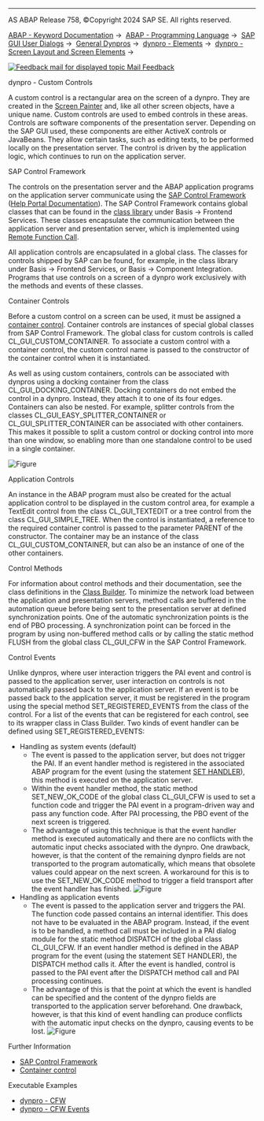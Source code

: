   

* * *

AS ABAP Release 758, ©Copyright 2024 SAP SE. All rights reserved.

[ABAP - Keyword Documentation](javascript:call_link\('abenabap.htm'\)) →  [ABAP - Programming Language](javascript:call_link\('abenabap_reference.htm'\)) →  [SAP GUI User Dialogs](javascript:call_link\('abenabap_screens.htm'\)) →  [General Dynpros](javascript:call_link\('abenabap_dynpros.htm'\)) →  [dynpro - Elements](javascript:call_link\('abenabap_dynpro_elements.htm'\)) →  [dynpro - Screen Layout and Screen Elements](javascript:call_link\('abenabap_dynpros_screen.htm'\)) → 

 [![](Mail.gif?object=Mail.gif "Feedback mail for displayed topic") Mail Feedback](mailto:f1_help@sap.com?subject=Feedback%20on%20ABAP%20Documentation&body=Document:%20dynpro%20-%20Custom%20Controls%2C%20ABENDYNPRO_CUSTOM_CONTROLS%2C%20758%0D%0A%0D%0AError:%0D%0A%0D%0A%0D%0A%0D%0ASuggestion%20for%20improvement:)

dynpro - Custom Controls

A custom control is a rectangular area on the screen of a dynpro. They are created in the [Screen Painter](javascript:call_link\('abenscreen_painter_glosry.htm'\) "Glossary Entry") and, like all other screen objects, have a unique name. Custom controls are used to embed controls in these areas. Controls are software components of the presentation server. Depending on the SAP GUI used, these components are either ActiveX controls or JavaBeans. They allow certain tasks, such as editing texts, to be performed locally on the presentation server. The control is driven by the application logic, which continues to run on the application server.

SAP Control Framework

The controls on the presentation server and the ABAP application programs on the application server communicate using the [SAP Control Framework](javascript:call_link\('abencontrol_framework_glosry.htm'\) "Glossary Entry") ([Help Portal Documentation](https://help.sap.com/docs/ABAP_PLATFORM_NEW/70396d7dec4c4f19b9ca3b2e47559d12/4d70c27fa9e24cb2e10000000a42189c)). The SAP Control Framework contains global classes that can be found in the [class library](javascript:call_link\('abenclass_library_glosry.htm'\) "Glossary Entry") under Basis -> Frontend Services. These classes encapsulate the communication between the application server and presentation server, which is implemented using [Remote Function Call](javascript:call_link\('abenremote_function_call_glosry.htm'\) "Glossary Entry").

All application controls are encapsulated in a global class. The classes for controls shipped by SAP can be found, for example, in the class library under Basis -> Frontend Services, or Basis -> Component Integration. Programs that use controls on a screen of a dynpro work exclusively with the methods and events of these classes.

Container Controls

Before a custom control on a screen can be used, it must be assigned a [container control](https://help.sap.com/docs/ABAP_PLATFORM_NEW/70396d7dec4c4f19b9ca3b2e47559d12/4d3eb257a9bf2304e10000000a15822b). Container controls are instances of special global classes from SAP Control Framework. The global class for custom controls is called CL\_GUI\_CUSTOM\_CONTAINER. To associate a custom control with a container control, the custom control name is passed to the constructor of the container control when it is instantiated.

As well as using custom containers, controls can be associated with dynpros using a docking container from the class CL\_GUI\_DOCKING\_CONTAINER. Docking containers do not embed the control in a dynpro. Instead, they attach it to one of its four edges. Containers can also be nested. For example, splitter controls from the classes CL\_GUI\_EASY\_SPLITTER\_CONTAINER or CL\_GUI\_SPLITTER\_CONTAINER can be associated with other containers. This makes it possible to split a custom control or docking control into more than one window, so enabling more than one standalone control to be used in a single container.

![Figure](dynpro_container_control.png)

Application Controls

An instance in the ABAP program must also be created for the actual application control to be displayed in the custom control area, for example a TextEdit control from the class CL\_GUI\_TEXTEDIT or a tree control from the class CL\_GUI\_SIMPLE\_TREE. When the control is instantiated, a reference to the required container control is passed to the parameter PARENT of the constructor. The container may be an instance of the class CL\_GUI\_CUSTOM\_CONTAINER, but can also be an instance of one of the other containers.

Control Methods

For information about control methods and their documentation, see the class definitions in the [Class Builder](javascript:call_link\('abenclass_builder_glosry.htm'\) "Glossary Entry"). To minimize the network load between the application and presentation servers, method calls are buffered in the automation queue before being sent to the presentation server at defined synchronization points. One of the automatic synchronization points is the end of PBO processing. A synchronization point can be forced in the program by using non-buffered method calls or by calling the static method FLUSH from the global class CL\_GUI\_CFW in the SAP Control Framework.

Control Events

Unlike dynpros, where user interaction triggers the PAI event and control is passed to the application server, user interaction on controls is not automatically passed back to the application server. If an event is to be passed back to the application server, it must be registered in the program using the special method SET\_REGISTERED\_EVENTS from the class of the control. For a list of the events that can be registered for each control, see to its wrapper class in Class Builder. Two kinds of event handler can be defined using SET\_REGISTERED\_EVENTS:

-   Handling as system events (default)
    -   The event is passed to the application server, but does not trigger the PAI. If an event handler method is registered in the associated ABAP program for the event (using the statement [SET HANDLER](javascript:call_link\('abapset_handler.htm'\))), this method is executed on the application server.
    -   Within the event handler method, the static method SET\_NEW\_OK\_CODE of the global class CL\_GUI\_CFW is used to set a function code and trigger the PAI event in a program-driven way and pass any function code. After PAI processing, the PBO event of the next screen is triggered.
    -   The advantage of using this technique is that the event handler method is executed automatically and there are no conflicts with the automatic input checks associated with the dynpro. One drawback, however, is that the content of the remaining dynpro fields are not transported to the program automatically, which means that obsolete values could appear on the next screen. A workaround for this is to use the SET\_NEW\_OK\_CODE method to trigger a field transport after the event handler has finished.
        ![Figure](dynpro_system_event.png)
-   Handling as application events
    -   The event is passed to the application server and triggers the PAI. The function code passed contains an internal identifier. This does not have to be evaluated in the ABAP program. Instead, if the event is to be handled, a method call must be included in a PAI dialog module for the static method DISPATCH of the global class CL\_GUI\_CFW. If an event handler method is defined in the ABAP program for the event (using the statement SET HANDLER), the DISPATCH method calls it. After the event is handled, control is passed to the PAI event after the DISPATCH method call and PAI processing continues.
    -   The advantage of this is that the point at which the event is handled can be specified and the content of the dynpro fields are transported to the application server beforehand. One drawback, however, is that this kind of event handling can produce conflicts with the automatic input checks on the dynpro, causing events to be lost.
        ![Figure](dynpro_system_event.png)

Further Information

-   [SAP Control Framework](https://help.sap.com/docs/ABAP_PLATFORM_NEW/70396d7dec4c4f19b9ca3b2e47559d12/4d70c27fa9e24cb2e10000000a42189c)
-   [Container control](https://help.sap.com/docs/ABAP_PLATFORM_NEW/70396d7dec4c4f19b9ca3b2e47559d12/4d3eb257a9bf2304e10000000a15822b)

Executable Examples

-   [dynpro - CFW](javascript:call_link\('abendynpro_cfw_abexa.htm'\))
-   [dynpro - CFW Events](javascript:call_link\('abendynpro_custom_control_abexa.htm'\))